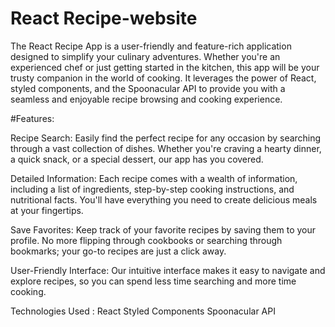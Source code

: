 # React Recipe-website
The React Recipe App is a user-friendly and feature-rich application designed to simplify your culinary adventures. Whether you're an experienced chef or just getting started in the kitchen, this app will be your trusty companion in the world of cooking. It leverages the power of React, styled components, and the Spoonacular API to provide you with a seamless and enjoyable recipe browsing and cooking experience.

#Features:

Recipe Search: Easily find the perfect recipe for any occasion by searching through a vast collection of dishes. Whether you're craving a hearty dinner, a quick snack, or a special dessert, our app has you covered.

Detailed Information: Each recipe comes with a wealth of information, including a list of ingredients, step-by-step cooking instructions, and nutritional facts. You'll have everything you need to create delicious meals at your fingertips.

Save Favorites: Keep track of your favorite recipes by saving them to your profile. No more flipping through cookbooks or searching through bookmarks; your go-to recipes are just a click away.

User-Friendly Interface: Our intuitive interface makes it easy to navigate and explore recipes, so you can spend less time searching and more time cooking.

Technologies Used : 
React
Styled Components
Spoonacular API
